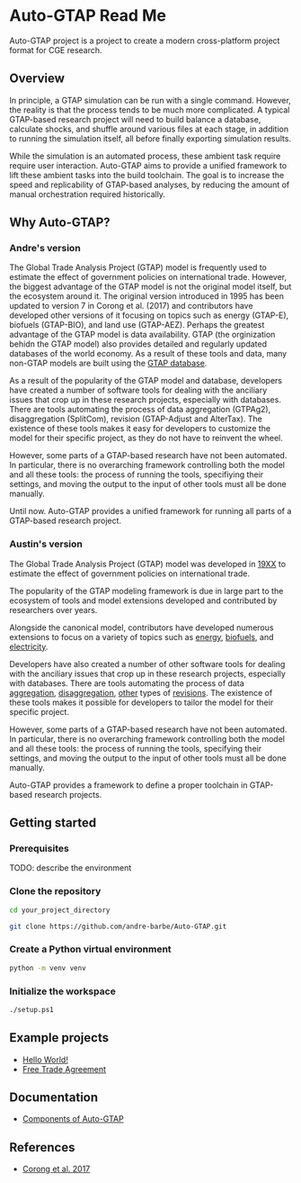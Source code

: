 # Auto-GTAP Read Me

Auto-GTAP project is a project to create a modern cross-platform project format for CGE research.

## Overview

In principle, a GTAP simulation can be run with a single command. However, the reality is that the
process tends to be much more complicated. A typical GTAP-based research project will need to build
balance a database, calculate shocks, and shuffle around various files at each stage, in addition
to running the simulation itself, all before finally exporting simulation results.

While the simulation is an automated process, these ambient task require require user interaction.
Auto-GTAP aims to provide a unified framework to lift these ambient tasks into the build toolchain.
The goal is to increase the speed and replicability of GTAP-based analyses, by reducing the amount
of manual orchestration required historically.

## Why Auto-GTAP?

### Andre's version

The Global Trade Analysis Project (GTAP) model is frequently used to estimate the effect of government policies on international trade. However, the biggest advantage of the GTAP model is not the original model itself, but the ecosystem around it. The original version introduced in 1995 has been updated to version 7 in Corong et al. (2017) and contributors have developed other versions of it focusing on topics such as energy (GTAP-E), biofuels (GTAP-BIO), and land use (GTAP-AEZ). Perhaps the greatest advantage of the GTAP model is data availability. GTAP (the orginization behidn the GTAP model) also provides detailed and regularly updated databases of the world economy. As a result of these tools and data, many non-GTAP models are built using the [GTAP database](https://www.gtap.agecon.purdue.edu/about/data_models.asp).

As a result of the popularity of the GTAP model and database, developers have created a number of software tools for dealing with the anciliary issues that crop up in these research projects, especially with databases. There are tools automating the process of data aggregation (GTPAg2), disaggregation (SplitCom), revision (GTAP-Adjust and AlterTax). The existence of these tools makes it easy for developers to customize the model for their specific project, as they do not have to reinvent the wheel.

However, some parts of a GTAP-based research have not been automated. In particular, there is no overarching framework controlling both the model and all these tools: the process of running the tools, specifiying their settings, and moving the output to the input of other tools must all be done manually.

Until now. Auto-GTAP provides a unified framework for running all parts of a GTAP-based research project.

### Austin's version

The Global Trade Analysis Project (GTAP) model was developed in [19XX]() to estimate the effect
of government policies on international trade.

The popularity of the GTAP modeling framework is due in large part to the ecosystem of tools and 
model extensions developed and contributed by researchers over years.

Alongside the canonical model, contributors have developed numerous extensions to focus on a variety
of topics such as [energy](), [biofuels](), and [electricity](). 

Developers have also created a number of other software tools for dealing with the anciliary issues 
that crop up in these research projects, especially with databases. There are tools automating the 
process of data [aggregation](https://www.gtap.agecon.purdue.edu/products/packages.asp), 
[disaggregation](https://www.gtap.agecon.purdue.edu/resources/splitcom.asp), 
[other](https://www.copsmodels.com/archivep.htm) types of 
[revisions](https://www.copsmodels.com/webhelp/rungtap/index.html?hc_altertax.htm). The existence 
of these tools makes it possible for developers to tailor the model for their specific project.

However, some parts of a GTAP-based research have not been automated. In particular, there is no 
overarching framework controlling both the model and all these tools: the process of running the 
tools, specifying their settings, and moving the output to the input of other tools must all be 
done manually.

Auto-GTAP provides a framework to define a proper toolchain in GTAP-based research projects.

## Getting started

### Prerequisites

TODO: describe the environment
 
 
### Clone the repository 
 
 ```bash
cd your_project_directory

git clone https://github.com/andre-barbe/Auto-GTAP.git
```

### Create a Python virtual environment
 
```bash
python -m venv venv 
```

### Initialize the workspace

```bash
./setup.ps1
```

## Example projects

- [Hello World!](examples/hello_world_example)
- [Free Trade Agreement](examples/free_trade_agreement_example)

## Documentation

- [Components of Auto-GTAP](docs/components-of-auto-gtap.md)

## References
- [Corong et al. 2017](https://jgea.org/resources/jgea/ojs/index.php/jgea/article/view/47)
